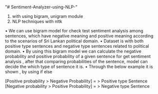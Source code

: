 "# Sentiment-Analyzer-using-NLP-" 

1. with using bigram, unigram module
2. NLP techniques with nltk 

•	We can use bigram model for check test sentiment analysis among sentences, which have negative meaning and positive meaning according to the scenarios of Sri Lankan political domain.
•	Dataset is with both positive type sentences and negative type sentences related to political domain.
•	By using this bigram model we can calculate the negative probability and positive probability of  a given sentence for get sentiment analysis , after that comparing probabilities of the sentence, model can decide the which type of sentence it is.
•	Through the below example it is shown , by using if else 

[Positive probability > Negative Probability] = >  Positive type Sentence
[Negative probability > Positive Probability] = > Negative type Sentence
